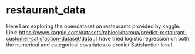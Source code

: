 # restaurant_data
 Here I am exploring the opendataset on restaurants provided by kaggle. Link: https://www.kaggle.com/datasets/rabieelkharoua/predict-restaurant-customer-satisfaction-dataset/data .
I have tried logistic regression on both the numerical and categorical covariates to predict Satisfaction level.  
